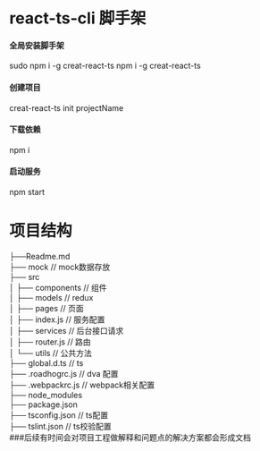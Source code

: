 # react-ts-cli 脚手架

#### 全局安装脚手架

sudo npm i -g creat-react-ts
npm i -g creat-react-ts

#### 创建项目

creat-react-ts init projectName

#### 下载依赖
npm i

#### 启动服务
npm start

# 项目结构

├──Readme.md                   
├── mock                // mock数据存放        
├── src                         
│   ├── components      // 组件     
│   ├── models       // redux  
│   ├── pages   // 页面   
│   ├── index.js    // 服务配置   
│   ├── services    // 后台接口请求   
│   ├── router.js   // 路由   
│   └── utils   // 公共方法  
├── global.d.ts     // ts  
├── .roadhogrc.js   // dva 配置  
├── .webpackrc.js   // webpack相关配置  
├── node_modules    
├── package.json    
├── tsconfig.json       // ts配置   
├── tslint.json       // ts校验配置     
###后续有时间会对项目工程做解释和问题点的解决方案都会形成文档

